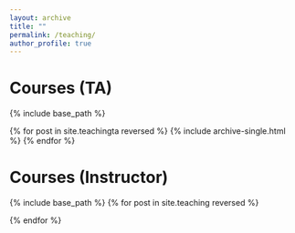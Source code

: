 ```yaml
---
layout: archive
title: ""
permalink: /teaching/
author_profile: true
---
```

Courses (TA)
======
 {% include base_path %}
 
{% for post in site.teachingta reversed %}
  {% include archive-single.html %}
{% endfor %}

Courses (Instructor)
======
{% include base_path %}
{% for post in site.teaching reversed %}
 
{% endfor %}


 <!---
  

 {% include archive-single.html %}
  --->